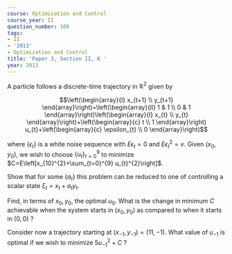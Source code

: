 ```yaml
---
course: Optimization and Control
course_year: II
question_number: 109
tags:
- II
- '2013'
- Optimization and Control
title: 'Paper 3, Section II, K '
year: 2013
---
```




A particle follows a discrete-time trajectory in $\mathbb{R}^{2}$ given by

$$\left(\begin{array}{l}
x_{t+1} \\
y_{t+1}
\end{array}\right)=\left(\begin{array}{ll}
1 & 1 \\
0 & 1
\end{array}\right)\left(\begin{array}{l}
x_{t} \\
y_{t}
\end{array}\right)+\left(\begin{array}{c}
t \\
1
\end{array}\right) u_{t}+\left(\begin{array}{c}
\epsilon_{t} \\
0
\end{array}\right)$$

where $\left\{\epsilon_{t}\right\}$ is a white noise sequence with $E \epsilon_{t}=0$ and $E \epsilon_{t}^{2}=v$. Given $\left(x_{0}, y_{0}\right)$, we wish to choose $\left\{u_{t}\right\}_{t=0}^{9}$ to minimize $C=E\left[x_{10}^{2}+\sum_{t=0}^{9} u_{t}^{2}\right]$.

Show that for some $\left\{a_{t}\right\}$ this problem can be reduced to one of controlling a scalar state $\xi_{t}=x_{t}+a_{t} y_{t}$.

Find, in terms of $x_{0}, y_{0}$, the optimal $u_{0}$. What is the change in minimum $C$ achievable when the system starts in $\left(x_{0}, y_{0}\right)$ as compared to when it starts in $(0,0)$ ?

Consider now a trajectory starting at $\left(x_{-1}, y_{-1}\right)=(11,-1)$. What value of $u_{-1}$ is optimal if we wish to minimize $5 u_{-1}^{2}+C$ ?